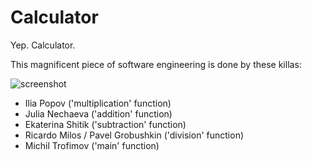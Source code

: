# Calculator 
Yep. Calculator.

This magnificent piece of software engineering is done by these killas:

![screenshot](https://github.com/michtrofimov/HW2_Git_and_python/assets/92677906/862d524c-c68b-4229-b67b-f92ea140af84)

- Ilia Popov ('multiplication' function)
- Julia Nechaeva ('addition' function)
- Ekaterina Shitik ('subtraction' function)
- Ricardo Milos / Pavel Grobushkin ('division' function)
- Michil Trofimov ('main' function) 
